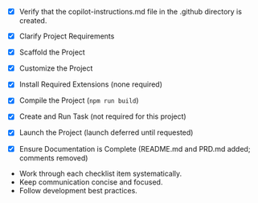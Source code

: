- [x] Verify that the copilot-instructions.md file in the .github directory is created.

- [x] Clarify Project Requirements

- [x] Scaffold the Project

- [x] Customize the Project

- [x] Install Required Extensions (none required)

- [x] Compile the Project (`npm run build`)

- [x] Create and Run Task (not required for this project)

- [x] Launch the Project (launch deferred until requested)

- [x] Ensure Documentation is Complete (README.md and PRD.md added; comments removed)

- Work through each checklist item systematically.
- Keep communication concise and focused.
- Follow development best practices.
